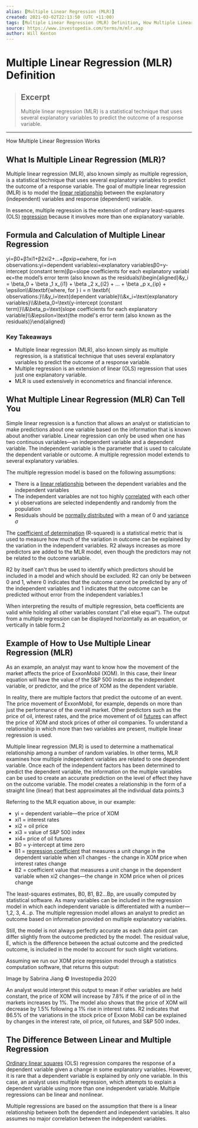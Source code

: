 ```yaml
---
alias: [Multiple Linear Regression (MLR)]
created: 2021-03-02T22:13:50 (UTC +11:00)
tags: [Multiple Linear Regression (MLR) Definition, How Multiple Linear Regression Works]
source: https://www.investopedia.com/terms/m/mlr.asp
author: Will Kenton
---
```


# Multiple Linear Regression (MLR) Definition

> ## Excerpt
> Multiple linear regression (MLR) is a statistical technique that uses several explanatory variables to predict the outcome of a response variable.

---

How Multiple Linear Regression Works
## What Is Multiple Linear Regression (MLR)?

Multiple linear regression (MLR), also known simply as multiple regression, is a statistical technique that uses several explanatory variables to predict the outcome of a response variable. The goal of multiple linear regression (MLR) is to model the [linear relationship](https://www.investopedia.com/terms/l/linearrelationship.asp) between the explanatory (independent) variables and response (dependent) variable.

In essence, multiple regression is the extension of ordinary least-squares (OLS) [regression](https://www.investopedia.com/terms/r/regression.asp) because it involves more than one explanatory variable.

## Formula and Calculation of Multiple Linear Regression

yi\=β0+β1xi1+β2xi2+...+βpxip+ϵwhere, for i\=n observations:yi\=dependent variablexi\=explanatory variablesβ0\=y-intercept (constant term)βp\=slope coefficients for each explanatory variableϵ\=the model’s error term (also known as the residuals)\\begin{aligned}&y\_i = \\beta\_0 + \\beta \_1 x\_{i1} + \\beta \_2 x\_{i2} + ... + \\beta \_p x\_{ip} + \\epsilon\\\\&\\textbf{where, for } i = n \\textbf{ observations:}\\\\&y\_i=\\text{dependent variable}\\\\&x\_i=\\text{explanatory variables}\\\\&\\beta\_0=\\text{y-intercept (constant term)}\\\\&\\beta\_p=\\text{slope coefficients for each explanatory variable}\\\\&\\epsilon=\\text{the model's error term (also known as the residuals)}\\end{aligned}

### Key Takeaways

-   Multiple linear regression (MLR), also known simply as multiple regression, is a statistical technique that uses several explanatory variables to predict the outcome of a response variable.
-   Multiple regression is an extension of linear (OLS) regression that uses just one explanatory variable.
-   MLR is used extensively in econometrics and financial inference.

## What Multiple Linear Regression (MLR) Can Tell You

Simple linear regression is a function that allows an analyst or statistician to make predictions about one variable based on the information that is known about another variable. Linear regression can only be used when one has two continuous variables—an independent variable and a dependent variable. The independent variable is the parameter that is used to calculate the dependent variable or outcome. A multiple regression model extends to several explanatory variables.

The multiple regression model is based on the following assumptions:

-   There is a [linear relationship](https://www.investopedia.com/terms/l/linearrelationship.asp) between the dependent variables and the independent variables
-   The independent variables are not too highly [correlated](https://www.investopedia.com/terms/c/correlation.asp) with each other
-   yi observations are selected independently and randomly from the population
-   Residuals should be [normally distributed](https://www.investopedia.com/terms/n/normaldistribution.asp) with a mean of 0 and [variance](https://www.investopedia.com/terms/v/variance.asp) _σ_

The [coefficient of determination](https://www.investopedia.com/terms/c/coefficient-of-determination.asp) (R-squared) is a statistical metric that is used to measure how much of the variation in outcome can be explained by the variation in the independent variables. R2 always increases as more predictors are added to the MLR model, even though the predictors may not be related to the outcome variable.

R2 by itself can't thus be used to identify which predictors should be included in a model and which should be excluded. R2 can only be between 0 and 1, where 0 indicates that the outcome cannot be predicted by any of the independent variables and 1 indicates that the outcome can be predicted without error from the independent variables.1

When interpreting the results of multiple regression, beta coefficients are valid while holding all other variables constant ("all else equal"). The output from a multiple regression can be displayed horizontally as an equation, or vertically in table form.2

## Example of How to Use Multiple Linear Regression (MLR)

As an example, an analyst may want to know how the movement of the market affects the price of ExxonMobil (XOM). In this case, their linear equation will have the value of the S&P 500 index as the independent variable, or predictor, and the price of XOM as the dependent variable.

In reality, there are multiple factors that predict the outcome of an event. The price movement of ExxonMobil, for example, depends on more than just the performance of the overall market. Other predictors such as the price of oil, interest rates, and the price movement of oil [futures](https://www.investopedia.com/terms/f/futures.asp) can affect the price of XOM and stock prices of other oil companies. To understand a relationship in which more than two variables are present, multiple linear regression is used.

Multiple linear regression (MLR) is used to determine a mathematical relationship among a number of random variables. In other terms, MLR examines how multiple independent variables are related to one dependent variable. Once each of the independent factors has been determined to predict the dependent variable, the information on the multiple variables can be used to create an accurate prediction on the level of effect they have on the outcome variable. The model creates a relationship in the form of a straight line (linear) that best approximates all the individual data points.3

Referring to the MLR equation above, in our example:

-   yi = dependent variable—the price of XOM
-   xi1 = interest rates
-   xi2 \= oil price
-   xi3 \= value of S&P 500 index
-   xi4\= price of oil futures
-   B0 = y-intercept at time zero
-   B1 = [regression coefficient](https://www.investopedia.com/terms/r/regression.asp) that measures a unit change in the dependent variable when xi1 changes - the change in XOM price when interest rates change
-   B2 = coefficient value that measures a unit change in the dependent variable when xi2 changes—the change in XOM price when oil prices change

The least-squares estimates, B0, B1, B2…Bp, are usually computed by statistical software. As many variables can be included in the regression model in which each independent variable is differentiated with a number—1,2, 3, 4...p. The multiple regression model allows an analyst to predict an outcome based on information provided on multiple explanatory variables.

Still, the model is not always perfectly accurate as each data point can differ slightly from the outcome predicted by the model. The residual value, E, which is the difference between the actual outcome and the predicted outcome, is included in the model to account for such slight variations.

Assuming we run our XOM price regression model through a statistics computation software, that returns this output:

Image by Sabrina Jiang © Investopedia 2020

An analyst would interpret this output to mean if other variables are held constant, the price of XOM will increase by 7.8% if the price of oil in the markets increases by 1%. The model also shows that the price of XOM will decrease by 1.5% following a 1% rise in interest rates. R2 indicates that 86.5% of the variations in the stock price of Exxon Mobil can be explained by changes in the interest rate, oil price, oil futures, and S&P 500 index.

## The Difference Between Linear and Multiple Regression

[Ordinary linear squares](https://www.investopedia.com/terms/l/least-squares-method.asp) (OLS) regression compares the response of a dependent variable given a change in some explanatory variables. However, it is rare that a dependent variable is explained by only one variable. In this case, an analyst uses multiple regression, which attempts to explain a dependent variable using more than one independent variable. Multiple regressions can be linear and nonlinear.

Multiple regressions are based on the assumption that there is a linear relationship between both the dependent and independent variables. It also assumes no major correlation between the independent variables.
